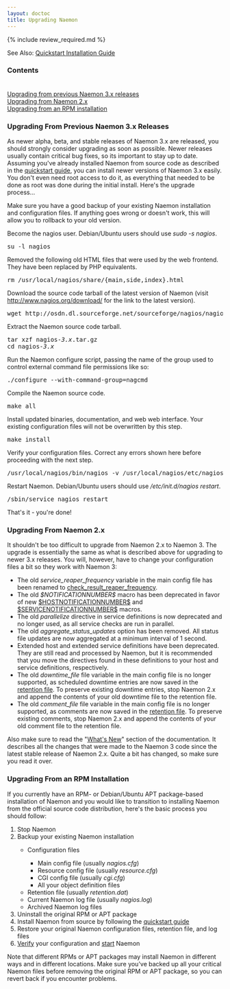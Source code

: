 ```yaml
---
layout: doctoc
title: Upgrading Naemon
---
```


{% include review_required.md %}

<span class="glyphicon glyphicon-arrow-right"></span> See Also: <a href="quickstart.html">Quickstart Installation Guide</a>

### Contents<br><br>

<a href="#nagios3x">Upgrading from previous Naemon 3.x releases</a><br>
<a href="#nagios2x">Upgrading from Naemon 2.x</a><br>
<a href="#rpm">Upgrading from an RPM installation</a><br>

<a name="nagios3x"></a>

### Upgrading From Previous Naemon 3.x Releases

As newer alpha, beta, and stable releases of Naemon 3.x are released, you should strongly consider upgrading as soon as possible.  Newer releases usually contain critical bug fixes, so its important to stay up to date.  Assuming you've already installed Naemon from source code as described in the <a href="quickstart.html">quickstart guide</a>, you can install newer versions of Naemon 3.x easily.  You don't even need root access to do it, as everything that needed to be done as root was done during the initial install.  Here's the upgrade process...

Make sure you have a good backup of your existing Naemon installation and configuration files.  If anything goes wrong or doesn't work, this will allow you to rollback to your old version.

Become the nagios user.  Debian/Ubuntu users should use <i>sudo -s nagios</i>.

<pre>
su -l nagios
</pre>

Removed the following old HTML files that were used by the web frontend.  They have been replaced by PHP equivalents.

<pre>
rm /usr/local/nagios/share/{main,side,index}.html
</pre>

Download the source code tarball of the latest version of Naemon (visit <a href="http://www.nagios.org/download/">http://www.nagios.org/download/</a> for the link to the latest version).

<pre>
wget http://osdn.dl.sourceforge.net/sourceforge/nagios/nagios-<i>3.x</i>.tar.gz
</pre>

Extract the Naemon source code tarball.

<pre>
tar xzf nagios-<i>3.x</i>.tar.gz
cd nagios-<i>3.x</i>
</pre>

Run the Naemon configure script, passing the name of the group used to control external command file permissions like so:

<pre>
./configure --with-command-group=nagcmd
</pre>

Compile the Naemon source code.

<pre>
make all
</pre>

Install updated binaries, documentation, and web web interface.  Your existing configuration files will not be overwritten by this step.

<pre>
make install
</pre>

Verify your configuration files.  Correct any errors shown here before proceeding with the next step.

<pre>
/usr/local/nagios/bin/nagios -v /usr/local/nagios/etc/nagios.cfg
</pre>

Restart Naemon.  Debian/Ubuntu users should use <i>/etc/init.d/nagios restart</i>.

<pre>
/sbin/service nagios restart
</pre>

That's it - you're done!

<a name="nagios2x"></a>

### Upgrading From Naemon 2.x

It shouldn't be too difficult to upgrade from Naemon 2.x to Naemon 3.  The upgrade is essentially the same as what is described above for upgrading to newer 3.x releases.  You will, however, have to change your configuration files a bit so they work with Naemon 3:

<ul>
<li>The old <i>service_reaper_frequency</i> variable in the main config file has been renamed to <a href="configmain.html#check_result_reaper_frequency">check_result_reaper_frequency</a>.</li>
<li>The old <i>$NOTIFICATIONNUMBER$</i> macro has been deprecated in favor of new <a href="macrolist.html#hostnotificationnumber">$HOSTNOTIFICATIONNUMBER$</a> and <a href="macrolist.html#servicenotificationnumber">$SERVICENOTIFICATIONNUMBER$</a> macros.</li>
<li>The old <i>parallelize</i> directive in service definitions is now deprecated and no longer used, as all service checks are run in parallel.</li>
<li>The old <i>aggregate_status_updates</i> option has been removed.  All status file updates are now aggregated at a minimum interval of 1 second.</li>
<li>Extended host and extended service definitions have been deprecated.  They are still read and processed by Naemon, but it is recommended that you move the directives found in these definitions to your host and service definitions, respectively.</li>
<li>The old <i>downtime_file</i> file variable in the main config file is no longer supported, as scheduled downtime entries are now saved in the <a href="configmain.html#state_retention_file">retention file</a>.  To preserve existing downtime entries, stop Naemon 2.x and append the contents of your old downtime file to the retention file.</li>
<li>The old <i>comment_file</i> file variable in the main config file is no longer supported, as comments are now saved in the <a href="configmain.html#state_retention_file">retention file</a>.  To preserve existing comments, stop Naemon 2.x and append the contents of your old comment file to the retention file.</li>
</ul>

Also make sure to read the "<a href="whatsnew.html">What's New</a>" section of the documentation.  It describes all the changes that were made to the Naemon 3 code since the latest stable release of Naemon 2.x.  Quite a bit has changed, so make sure you read it over.

<a name="rpm"></a>

### Upgrading From an RPM Installation

If you currently have an RPM- or Debian/Ubuntu APT package-based installation of Naemon and you would like to transition to installing Naemon from the official source code distribution, here's the basic process you should follow:

<ol>
<li>Stop Naemon</li>
<li>Backup your existing Naemon installation</li>
<ul>
<li>Configuration files</li>
<ul>
<li>Main config file (usually <i>nagios.cfg</i>)</li>
<li>Resource config file (usually <i>resource.cfg</i>)</li>
<li>CGI config file (usually <i>cgi.cfg</i>)</li>
<li>All your object definition files</li>
</ul>
<li>Retention file (usually <i>retention.dat</i>)</li>
<li>Current Naemon log file (usually <i>nagios.log</i>)</li>
<li>Archived Naemon log files</li>
</ul>
<li>Uninstall the original RPM or APT package</li>
<li>Install Naemon from source by following the <a href="quickstart.html">quickstart guide</a></li>
<li>Restore your original Naemon configuration files, retention file, and log files</li>
<li><a href="verifyconfig.html">Verify</a> your configuration and <a href="startstop.html">start</a> Naemon</li>
</ol>

Note that different RPMs or APT packages may install Naemon in different ways and in different locations.  Make sure you've backed up all your critical Naemon files before removing the original RPM or APT package, so you can revert back if you encounter problems.
